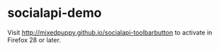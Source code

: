 socialapi-demo
==============

Visit http://mixedpuppy.github.io/socialapi-toolbarbutton to activate in Firefox 28 or later.

